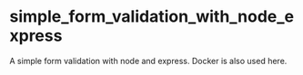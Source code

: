 # simple_form_validation_with_node_express

A simple form validation with node and express. Docker is also used here.
